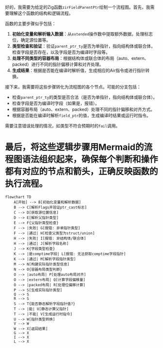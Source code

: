 好的，我需要为给定的Zig函数`zirFieldParentPtr`绘制一个流程图。首先，我需要理解这个函数的结构和逻辑流程。

函数的主要步骤似乎包括：

1. **初始化变量和解析输入数据**：从`extended`操作数中提取额外数据，处理标志位，确定源位置等。
2. **类型检查和验证**：验证`parent_ptr_ty`是否为单指针，指向结构体或联合体，检查字段是否存在，以及字段是否为编译时字段等。
3. **处理不同类型的容器布局**：根据结构体或联合体的布局（auto、extern、packed）进行不同的指针偏移计算和对齐处理。
4. **生成结果**：根据是否能在编译时解析值，生成相应的Air指令或进行指针转换。

接下来，我需要将这些步骤转化为流程图的各个节点。可能的分支包括：

- 检查`parent_ptr_ty`的类型是否合法（是否为单指针，指向结构体或联合体）。
- 检查字段是否为编译时字段（如果是，报错）。
- 根据容器布局（auto、extern、packed）处理不同的指针偏移和对齐方式。
- 根据是否能在编译时解析`field_ptr`的值，生成编译时结果或运行时指令。

需要注意错误处理的情况，如类型不符合预期时的`fail`调用。

最后，将这些逻辑步骤用Mermaid的流程图语法组织起来，确保每个判断和操作都有对应的节点和箭头，正确反映函数的执行流程。
================================================
```mermaid
flowchart TD
    A[开始] --> B[初始化变量和解析数据]
    B --> C[解析Flags并验证ptr_cast标志]
    C --> D[获取源位置信息]
    D --> E[解析父指针类型]
    E --> F{父指针类型检查}
    F --> |失败| G[报错: 非单指针类型]
    F --> |通过| H[检查父类型为struct/union]
    H --> |失败| I[报错: 非结构体/联合体]
    H --> |通过| J[解析字段名称]
    J --> K{字段类型检查}
    K --> |是comptime字段| L[报错: 无法获取comptime字段指针]
    K --> |通过| M[解析字段指针类型]
    M --> N[构建实际指针类型信息]
    N --> O{容器布局类型判断}
    O --> |auto布局| P[处理auto布局对齐]
    O --> |extern布局| Q[计算字段偏移量]
    O --> |packed布局| R[处理位偏移计算]
    P --> S[生成实际指针类型]
    Q --> S
    R --> S
    S --> T{能否静态解析字段指针值?}
    T --> |能| U[静态计算父指针]
    T --> |不能| V[生成运行时指令]
    U --> W[指针类型转换]
    V --> W
    W --> X[返回结果]
    G --> X
    I --> X
    L --> X
```